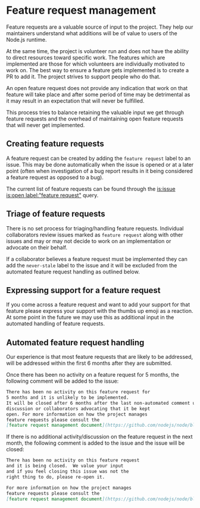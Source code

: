 # Feature request management

Feature requests are a valuable source of input to the project.
They help our maintainers understand what additions will be of
value to users of the Node.js runtime.

At the same time, the project is volunteer run and does not
have the ability to direct resources toward specific work. The
features which are implemented are those for which volunteers
are individually motivated to work on. The best way to ensure
a feature gets implemented is to create a PR to add it.
The project strives to support people who do that.

An open feature request does not provide any indication that work
on that feature will take place and after some period of time
may be detrimental as it may result in an expectation that will
never be fulfilled.

This process tries to balance retaining the valuable input
we get through feature requests and the overhead of
maintaining open feature requests that will never get
implemented.

## Creating feature requests

A feature request can be created by adding the `feature request`
label to an issue. This may be done automatically when the issue
is opened or at a later point (often when investigation of a bug
report results in it being considered a feature request as opposed
to a bug).

The current list of feature requests can be found through the
[is:issue is:open label:"feature request"](https://github.com/nodejs/node/issues?q=is%3Aissue+is%3Aopen+label%3A%22feature+request%22) query.

## Triage of feature requests

There is no set process for triaging/handling feature requests.
Individual collaborators review issues marked as `feature request`
along with other issues and may or may not decide to
work on an implementation or advocate on their behalf.

If a collaborator believes a feature request must be implemented
they can add the `never-stale` label to the issue and it will
be excluded from the automated feature request handling
as outlined below.

## Expressing support for a feature request

If you come across a feature request and want to add your
support for that feature please express your support
with the thumbs up emoji as a reaction. At some point in the
future we may use this as additional input in the automated
handling of feature requests.

## Automated feature request handling

Our experience is that most feature requests that are
likely to be addressed, will be addressed within the first
6 months after they are submitted.

Once there has been no activity on a feature request for
5 months, the following comment will be added
to the issue:

```markdown
There has been no activity on this feature request for
5 months and it is unlikely to be implemented.
It will be closed after 6 months after the last non-automated comment unless there is renewed
discussion or collaborators advocating that it be kept
open. For more information on how the project manages
feature requests please consult the
[feature request management document](https://github.com/nodejs/node/blob/master/doc/guides/feature-request-management.md).
```

If there is no additional activity/discussion on the
feature request in the next month, the following
comment is added to the issue and the issue will be
closed:

```markdown
There has been no activity on this feature request
and it is being closed.  We value your input
and if you feel closing this issue was not the
right thing to do, please re-open it.

For more information on how the project manages
feature requests please consult the
[feature request management document](https://github.com/nodejs/node/blob/master/doc/guides/feature-request-management.md).
```
